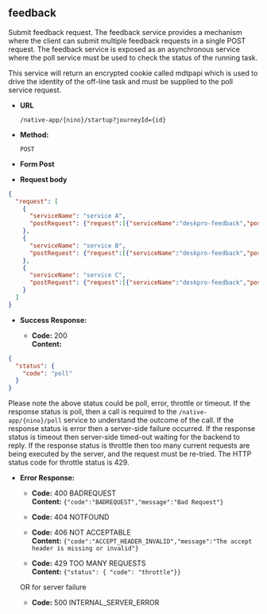 feedback
----
  Submit feedback request. The feedback service provides a mechanism where the client can submit multiple feedback requests in a single POST request. The feedback
   service is exposed as an asynchronous service where the poll service must be used to check the status of the running task.

  This service will return an encrypted cookie called mdtpapi which is used to drive the identity of the off-line task and must be supplied to the poll service request.

  
* **URL**

  `/native-app/{nino}/startup?journeyId={id}`

* **Method:**
  
  `POST`
  
*  **Form Post**

*  **Request body**

```json
{
  "request": [
    {
      "serviceName": "service A",
      "postRequest": {"request":[{"serviceName":"deskpro-feedback","postRequest":{"name":"TestName","email":"testName@test.test","subject":"Test Subject","message": "Test Message","referrer":"Test Referral","javascriptEnabled":"true","userAgent":"TestAgent","authId":"Auth-ID","areaOfTax":"PAYE","sessionId":"random-session-id","userTaxIdentifiers":{"nino":"CS700100A"}, "rating": "Low"}}]}
    },
    {
      "serviceName": "service B",
      "postRequest": {"request":[{"serviceName":"deskpro-feedback","postRequest":{"name":"TestName","email":"testName@test.test","subject":"Test Subject","message": "Test Message","referrer":"Test Referral","javascriptEnabled":"true","userAgent":"TestAgent","authId":"Auth-ID","areaOfTax":"PAYE","sessionId":"random-session-id","userTaxIdentifiers":{"nino":"CS700100A"}, "rating": "Low"}}]}
    },
    {
      "serviceName": "service C",
      "postRequest": {"request":[{"serviceName":"deskpro-feedback","postRequest":{"name":"TestName","email":"testName@test.test","subject":"Test Subject","message": "Test Message","referrer":"Test Referral","javascriptEnabled":"true","userAgent":"TestAgent","authId":"Auth-ID","areaOfTax":"PAYE","sessionId":"random-session-id","userTaxIdentifiers":{"nino":"CS700100A"}, "rating": "Low"}}]}
    }
  ]
}
```

* **Success Response:**

  * **Code:** 200 <br />
    **Content:** 

```json
{
  "status": {
    "code": "poll"
  }
}
```

Please note the above status could be poll, error, throttle or timeout.
If the response status is poll, then a call is required to the `/native-app/{nino}/poll` service to understand the outcome of the call.
If the response status is error then a server-side failure occurred.
If the response status is timeout then server-side timed-out waiting for the backend to reply. 
If the response status is throttle then too many current requests are being executed by the server, and the request must be re-tried. The HTTP status code for throttle status is 429.

* **Error Response:**

  * **Code:** 400 BADREQUEST <br />
    **Content:** `{"code":"BADREQUEST","message":"Bad Request"}`

  * **Code:** 404 NOTFOUND <br/>

  * **Code:** 406 NOT ACCEPTABLE <br />
    **Content:** `{"code":"ACCEPT_HEADER_INVALID","message":"The accept header is missing or invalid"}`

  * **Code:** 429 TOO MANY REQUESTS <br />
    **Content:** `{"status": { "code": "throttle"}}`

  OR for server failure

  * **Code:** 500 INTERNAL_SERVER_ERROR <br/>



